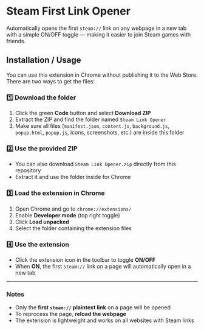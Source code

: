 # Steam First Link Opener

Automatically opens the first `steam://` link on any webpage in a new tab with a simple ON/OFF toggle — making it easier to join Steam games with friends.

## Installation / Usage

You can use this extension in Chrome without publishing it to the Web Store. There are two ways to get the files:

### 1️⃣ Download the folder
1. Click the green **Code** button and select **Download ZIP**  
2. Extract the ZIP and find the folder named `Steam Link Opener`  
3. Make sure all files (`manifest.json`, `content.js`, `background.js`, `popup.html`, `popup.js`, icons, screenshots, etc.) are inside this folder

### 2️⃣ Use the provided ZIP
- You can also download `Steam Link Opener.zip` directly from this repository  
- Extract it and use the folder inside for Chrome

### 3️⃣ Load the extension in Chrome
1. Open Chrome and go to `chrome://extensions/`  
2. Enable **Developer mode** (top right toggle)  
3. Click **Load unpacked**  
4. Select the folder containing the extension files

### 4️⃣ Use the extension
- Click the extension icon in the toolbar to toggle **ON/OFF**  
- When **ON**, the first `steam://` link on a page will automatically open in a new tab  

---

### Notes
- Only the **first `steam://` plaintext link** on a page will be opened  
- To reprocess the page, **reload the webpage**  
- The extension is lightweight and works on all websites with Steam links
